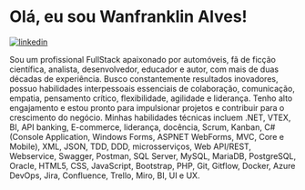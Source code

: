 
# Olá, eu sou Wanfranklin Alves! 


[![linkedin](https://img.shields.io/badge/linkedin-0A66C2?style=for-the-badge&logo=linkedin&logoColor=white)](https://www.linkedin.com/in/wanfranklin/)

Sou um profissional FullStack apaixonado por automóveis, fã de ficção científica, analista, desenvolvedor, educador e autor, com mais de duas décadas de experiência. Busco constantemente resultados inovadores, possuo habilidades interpessoais essenciais de colaboração, comunicação, empatia, pensamento crítico, flexibilidade, agilidade e liderança. Tenho alto engajamento e estou pronto para impulsionar projetos e contribuir para o crescimento do negócio. Minhas habilidades técnicas incluem .NET, VTEX, BI, API banking, E-commerce, liderança, docência, Scrum, Kanban, C# (Console Application, Windows Forms, ASPNET WebForms, MVC, Core e Mobile), XML, JSON, TDD, DDD, microsserviços, Web API/REST, Webservice, Swagger, Postman, SQL Server, MySQL, MariaDB, PostgreSQL, Oracle, HTML5, CSS, JavaScript, Bootstrap, PHP, Git, Gitflow, Docker, Azure DevOps, Jira, Confluence, Trello, Miro, BI, UI e UX.
